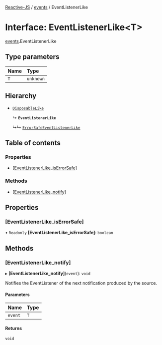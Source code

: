 [Reactive-JS](../README.md) / [events](../modules/events.md) / EventListenerLike

# Interface: EventListenerLike\<T\>

[events](../modules/events.md).EventListenerLike

## Type parameters

| Name | Type |
| :------ | :------ |
| `T` | `unknown` |

## Hierarchy

- [`DisposableLike`](utils.DisposableLike.md)

  ↳ **`EventListenerLike`**

  ↳↳ [`ErrorSafeEventListenerLike`](events.ErrorSafeEventListenerLike.md)

## Table of contents

### Properties

- [[EventListenerLike\_isErrorSafe]](events.EventListenerLike.md#[eventlistenerlike_iserrorsafe])

### Methods

- [[EventListenerLike\_notify]](events.EventListenerLike.md#[eventlistenerlike_notify])

## Properties

### [EventListenerLike\_isErrorSafe]

• `Readonly` **[EventListenerLike\_isErrorSafe]**: `boolean`

## Methods

### [EventListenerLike\_notify]

▸ **[EventListenerLike_notify]**(`event`): `void`

Notifies the EventListener of the next notification produced by the source.

#### Parameters

| Name | Type |
| :------ | :------ |
| `event` | `T` |

#### Returns

`void`
